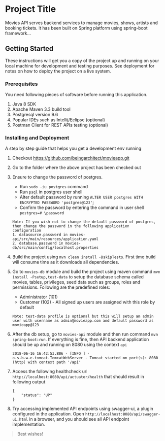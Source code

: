 # Project Title

Movies API serves backend services to manage movies, shows, artists and booking tickets. It has been built on Spring platform using spring-boot framework...

## Getting Started

These instructions will get you a copy of the project up and running on your local machine for development and testing purposes. See deployment for notes on how to deploy the project on a live system.

### Prerequisites

You need following pieces of software before running this application.

1. Java 8 SDK
2. Apache Maven 3.3 build tool
3. Postgresql version 9.6
4. Popular IDEs such as Intellij/Eclipse (optional)
5. Postman Client for REST APIs testing (optional)

### Installing and Deployment

A step by step guide that helps you get a development env running

1. Checkout https://github.com/beingarchitect/movieapp.git
2. Go to the folder where the above project has been checked out
3. Ensure to change the password of postgres.
   - Run `sudo -iu postgres` command
   - Run `psql` in postgres user shell
   - Alter default password by running `ALTER USER postgres WITH ENCRYPTED PASSWORD 'postgres@123'`;
   - Confirm the password by entering the command in user shell `postgres=# \password`

    ```##
    Note: If you wish not to change the default password of postgres, then change the password in the following application
    configuration
   1. datasource.password in movies-api/src/main/resources/application.yaml
   2. database.password in movies-db/src/main/config/localhost.properties
   ```
4. Build the project using `mvn clean install -DskipTests`. First time build will consume time as it downloads all dependencies.
5. Go to `movies-db` module and build the project using maven command `mvn install -Psetup,test-data` to setup the database schema called movies, tables, privileges, seed data such as groups, roles and permissions.
Following are the predefined roles:
   - Administrator (101)
   - Customer (102) - All signed up users are assigned with this role by default

    ```
    Note: test-data profile is optional but this will setup an admin user with username as admin@movieapp.com and default password as movieapp@123
    ```

6. After the db setup, go to `movies-api` module and then run command `mvn spring-boot:run`. If everything is fine, then API backend
application should be up and running on 8080 using the context `api`

    ```
    2018-06-16 16:42:53.806 - [INFO ] - o.s.b.w.e.tomcat.TomcatWebServer - Tomcat started on port(s): 8080 (http) with context path '/api'
    ```

7. Access the following healthcheck url `http://localhost:8080/api/actuator/health` that should result in following
output

    ```
    {
        "status": "UP"
    }
    ```

8. Try accessing implemented API endpoints using swagger-ui, a plugin configured in the application.
Open `http://localhost:8080/api/swagger-ui.html` in a browser, and you should see all API endpoint implementation.

> Best wishes!
